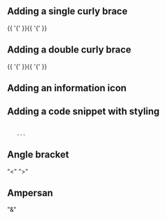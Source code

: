 ## Adding a single curly brace
{{ '{' }}{{ '{' }}

## Adding a double curly brace
{{ '{' }}{{ '{' }}

## Adding an information icon
<span class="fa fa-info-circle"></span>

## Adding a code snippet with styling
<pre><code>
   ...
</code></pre>

## Angle bracket
 "&lt;"
 "&gt;"

 ## Ampersan
 "&amp;"
